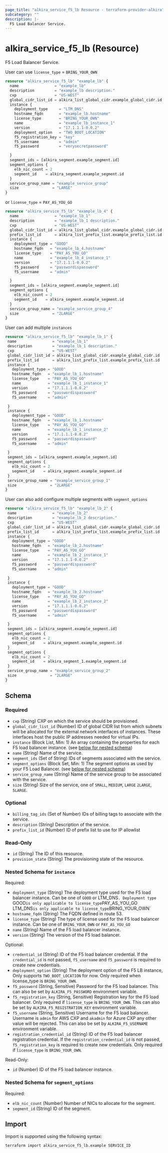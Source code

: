 ```yaml
---
page_title: "alkira_service_f5_lb Resource - terraform-provider-alkira"
subcategory: ""
description: |-
  F5 Load Balancer Service.
---
```


# alkira_service_f5_lb (Resource)

F5 Load Balancer Service.

User can use `license_type` = `BRING_YOUR_OWN`
```terraform
resource "alkira_service_f5_lb" "example_lb" {
  name                = "example_lb"
  description         = "example_lb description."
  cxp                 = "US-WEST"
  global_cidr_list_id = alkira_list_global_cidr.example_global_cidr.id
  instance {
    deployment_type     = "LTM_DNS"
    hostname_fqdn       = "example_lb.hostname"
    license_type        = "BRING_YOUR_OWN"
    name                = "example_lb_instance_1"
    version             = "17.1.1.1-0.0.2"
    deployment_option   = "TWO_BOOT_LOCATION"
    f5_registration_key = "key"
    f5_username         = "admin"
    f5_password         = "verysecretpassword"

  }
  segment_ids = [alkira_segment.example_segment.id]
  segment_options {
    elb_nic_count = 2
    segment_id    = alkira_segment.example_segment.id
  }
  service_group_name = "example_service_group"
  size               = "LARGE"
}
```
or `license_type` = `PAY_AS_YOU_GO`
```terraform
resource "alkira_service_f5_lb" "example_lb_4" {
  name                = "example_lb_1"
  description         = "example_lb_1 description."
  cxp                 = "US-WEST"
  global_cidr_list_id = alkira_list_global_cidr.example_global_cidr.id
  prefix_list_id      = alkira_list_prefix_list.example_prefix_list.id
  instance {
    deployment_type = "GOOD"
    hostname_fqdn   = "example_lb_4.hostname"
    license_type    = "PAY_AS_YOU_GO"
    name            = "example_lb_4_instance_1"
    version         = "17.1.1.1-0.0.2"
    f5_password     = "passwordispassword"
    f5_username     = "admin"

  }
  segment_ids = [alkira_segment.example_segment.id]
  segment_options {
    elb_nic_count = 2
    segment_id    = alkira_segment.example_segment.id
  }
  service_group_name = "example_service_group_4"
  size               = "2LARGE"
}
``` 
 User can add multiple `instances` 
 ```terraform
resource "alkira_service_f5_lb" "example_lb_1" {
  name                = "example_lb_1"
  description         = "example_lb_1 description."
  cxp                 = "US-WEST"
  global_cidr_list_id = alkira_list_global_cidr.example_global_cidr.id
  prefix_list_id      = alkira_list_prefix_list.example_prefix_list.id
  instance {
    deployment_type = "GOOD"
    hostname_fqdn   = "example_lb_1.hostname"
    license_type    = "PAY_AS_YOU_GO"
    name            = "example_lb_1_instance_1"
    version         = "17.1.1.1-0.0.2"
    f5_password     = "passwordispassword"
    f5_username     = "admin"

  }
  instance {
    deployment_type = "GOOD"
    hostname_fqdn   = "example_lb_1.hostname"
    license_type    = "PAY_AS_YOU_GO"
    name            = "example_lb_1_instance_2"
    version         = "17.1.1.1-0.0.2"
    f5_password     = "passwordispassword"
    f5_username     = "admin"

  }
  segment_ids = [alkira_segment.example_segment.id]
  segment_options {
    elb_nic_count = 2
    segment_id    = alkira_segment.example_segment.id
  }
  service_group_name = "example_service_group_1"
  size               = "2LARGE"
}
```
 User can also add configure multiple segments with `segment_options`
 ```terraform
resource "alkira_service_f5_lb" "example_lb_2" {
  name                = "example_lb_2"
  description         = "example_lb_2 description."
  cxp                 = "US-WEST"
  global_cidr_list_id = alkira_list_global_cidr.example_global_cidr.id
  prefix_list_id      = alkira_list_prefix_list.example_prefix_list.id
  instance {
    deployment_type = "GOOD"
    hostname_fqdn   = "example_lb_2.hostname"
    license_type    = "PAY_AS_YOU_GO"
    name            = "example_lb_2_instance_1"
    version         = "17.1.1.1-0.0.2"
    f5_password     = "passwordispassword"
    f5_username     = "admin"

  }
  instance {
    deployment_type = "GOOD"
    hostname_fqdn   = "example_lb_2.hostname"
    license_type    = "PAY_AS_YOU_GO"
    name            = "example_lb_2_instance_2"
    version         = "17.1.1.1-0.0.2"
    f5_password     = "passwordispassword"
    f5_username     = "admin"

  }
  segment_ids = [alkira_segment.example_segment.id]
  segment_options {
    elb_nic_count = 2
    segment_id    = alkira_segment.example_segment.id
  }
  segment_options {
    elb_nic_count = 2
    segment_id    = alkira_segment_1.example_segment.id
  }
  service_group_name = "example_service_group_2"
  size               = "2LARGE"
}
```
<!-- schema generated by tfplugindocs -->
## Schema

### Required

- `cxp` (String) CXP on which the service should be provisioned.
- `global_cidr_list_id` (Number) ID of global CIDR list from which subnets will be allocated for the external network interfaces of instances. These interfaces host the public IP addresses needed for virtual IPs.
- `instance` (Block List, Min: 1) An array containing the properties for each F5 load balancer instance. (see [below for nested schema](#nestedblock--instance))
- `name` (String) Name of the service.
- `segment_ids` (Set of String) IDs of segments associated with the service.
- `segment_options` (Block Set, Min: 1) The segment options as used by your F5 Load Balancer. (see [below for nested schema](#nestedblock--segment_options))
- `service_group_name` (String) Name of the service group to be associated with the service.
- `size` (String) Size of the service, one of `SMALL`, `MEDIUM`, `LARGE` `2LARGE`, `5LARGE`.

### Optional

- `billing_tag_ids` (Set of Number) IDs of billing tags to associate with the service.
- `description` (String) Description of the service.
- `prefix_list_id` (Number) ID of prefix list to use for IP allowlist

### Read-Only

- `id` (String) The ID of this resource.
- `provision_state` (String) The provisioning state of the resource.

<a id="nestedblock--instance"></a>
### Nested Schema for `instance`

Required:

- `deployment_type` (String) The deployment type used for the F5 load balancer instance. Can be one of `GOOD` or LTM_DNS`. Deployment type  `GOOD` is only applicable to license_type `PAY_AS_YOU_GO` `LTM_DNS` is only applicable to license_type `BRING_YOUR_OWN`
- `hostname_fqdn` (String) The FQDN defined in route 53.
- `license_type` (String) The type of license used for the F5 load balancer instance. Can be one of `BRING_YOUR_OWN` or `PAY_AS_YOU_GO`
- `name` (String) Name of the F5 load balancer instance.
- `version` (String) The version of the F5 load balancer.

Optional:

- `credential_id` (String) ID of the F5 load balancer credential. If the `credential_id` is not passed, `f5_username` and `f5_password` is required to create new credentials.
- `deployment_option` (String) The deployment option of the F5 LB instance, Only supports `TWO_BOOT_LOCATION` for now. Only required when license_type is `BRING_YOUR_OWN`.
- `f5_password` (String, Sensitive) Password for the F5 load balancer. This can also be set by `ALKIRA_F5_PASSWORD` environment variable.
- `f5_registration_key` (String, Sensitive) Registration key for the F5 load balancer. Only required if `license_type` is `BRING_YOUR_OWN`. This can also be set by `ALKIRA_F5_REGISTRATION_KEY` environment variable.
- `f5_username` (String, Sensitive) Username for the F5 load balancer. Username is `admin` for AWS CXP and `akadmin`  for Azure CXP any other value will be rejected. This can also be set by `ALKIRA_F5_USERNAME` environment variable.
- `registration_credential_id` (String) ID of the F5 load balancer registration credential. If the `registration_credential_id` is not passed, `f5_registration_key` is required to create new credentials. Only required if `license_type` is `BRING_YOUR_OWN`.

Read-Only:

- `id` (Number) ID of the F5 load balancer instance.


<a id="nestedblock--segment_options"></a>
### Nested Schema for `segment_options`

Required:

- `elb_nic_count` (Number) Number of NICs to allocate for the segment.
- `segment_id` (String) ID of the segment.

## Import

Import is supported using the following syntax:

```shell
terraform import alkira_service_f5_lb.example SERVICE_ID
```
